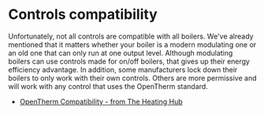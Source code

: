 # Controls compatibility

Unfortunately, not all controls are compatible with all boilers.  We've already mentioned that it matters whether your boiler is a modern modulating one or an old one that can only run at one output level.  Although modulating boilers can use controls made for on/off boilers, that gives up their energy efficiency advantage.  In addition, some manufacturers lock down their boilers to only work with their own controls.  Others are more permissive and will work with any control that uses the OpenTherm standard.

- [OpenTherm Compatibility - from The Heating Hub](https://www.theheatinghub.co.uk/opentherm-boilers-controls-compatibility-guide)